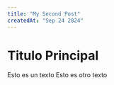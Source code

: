 ```yaml
---
title: "My Second Post"
createdAt: "Sep 24 2024"
---
```


# Titulo Principal

Esto es un texto
Esto es otro texto